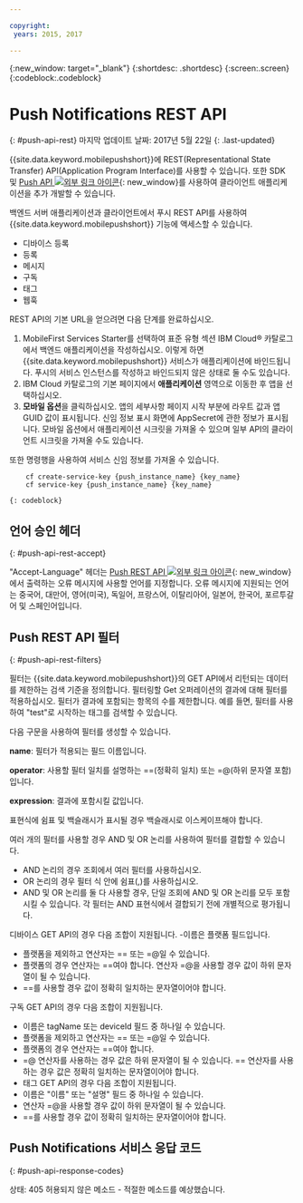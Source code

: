 ```yaml
---

copyright:
 years: 2015, 2017

---
```


{:new_window: target="_blank"}
{:shortdesc: .shortdesc}
{:screen:.screen}
{:codeblock:.codeblock}

# Push Notifications REST API
{: #push-api-rest}
마지막 업데이트 날짜: 2017년 5월 22일
{: .last-updated}

{{site.data.keyword.mobilepushshort}}에 REST(Representational State Transfer) API(Application Program Interface)를 사용할 수 있습니다. 또한 SDK 및 [Push API ![외부 링크 아이콘](../../icons/launch-glyph.svg "외부 링크 아이콘")](https://mobile.{DomainName}/imfpush/){: new_window}를 사용하여 클라이언트 애플리케이션을 추가 개발할 수 있습니다.

백엔드 서버 애플리케이션과 클라이언트에서 푸시 REST API를 사용하여 {{site.data.keyword.mobilepushshort}} 기능에 액세스할 수 있습니다.

- 디바이스 등록
- 등록
- 메시지
- 구독
- 태그
- 웹훅

REST API의 기본 URL을 얻으려면 다음 단계를 완료하십시오.

1. MobileFirst Services Starter를 선택하여 표준 유형 섹션 IBM Cloud® 카탈로그에서 백엔드 애플리케이션을 작성하십시오. 이렇게 하면 {{site.data.keyword.mobilepushshort}} 서비스가 애플리케이션에 바인드됩니다. 푸시의 서비스 인스턴스를 작성하고 바인드되지 않은 상태로 둘 수도 있습니다. 
1. IBM Cloud 카탈로그의 기본 페이지에서 **애플리케이션** 영역으로 이동한 후 앱을 선택하십시오. 
3. **모바일 옵션**을 클릭하십시오. 앱의 세부사항 페이지 시작 부분에 라우트 값과 앱 GUID 값이 표시됩니다. 신임 정보 표시 화면에 AppSecret에 관한 정보가 표시됩니다. 모바일 옵션에서 애플리케이션 시크릿을 가져올 수 있으며 일부 API의 클라이언트 시크릿을 가져올 수도 있습니다.

또한 명령행을 사용하여 서비스 신임 정보를 가져올 수 있습니다.

```
    cf create-service-key {push_instance_name} {key_name}
    cf service-key {push_instance_name} {key_name}
```
	{: codeblock}

## 언어 승인 헤더
{: #push-api-rest-accept}

"Accept-Language" 헤더는 [Push REST API ![외부 링크 아이콘](../../icons/launch-glyph.svg "외부 링크 아이콘")](https://mobile.{DomainName}/imfpush/){: new_window}에서 출력하는 오류 메시지에 사용할 언어를 지정합니다. 오류 메시지에 지원되는 언어는 중국어, 대만어, 영어(미국), 독일어, 프랑스어, 이탈리아어, 일본어, 한국어, 포르투갈어 및 스페인어입니다.


## Push REST API 필터
{: #push-api-rest-filters}

필터는 {{site.data.keyword.mobilepushshort}}의 GET API에서 리턴되는 데이터를 제한하는 검색 기준을 정의합니다. 필터링할 Get 오퍼레이션의 결과에 대해 필터를 적용하십시오. 필터가 결과에 포함되는 항목의 수를 제한합니다. 예를 들면, 필터를 사용하여 "test"로 시작하는 태그를 검색할 수 있습니다. 

다음 구문을 사용하여 필터를 생성할 수 있습니다.

**name**: 필터가 적용되는 필드 이름입니다.

**operator**: 사용할 필터 일치를 설명하는 ==(정확히 일치) 또는 =@(하위 문자열 포함)입니다.

**expression**: 결과에 포함시킬 값입니다.

표현식에 쉼표 및 백슬래시가 표시될 경우 백슬래시로 이스케이프해야 합니다.

여러 개의 필터를 사용할 경우 AND 및 OR 논리를 사용하여 필터를 결합할 수 있습니다.

- AND 논리의 경우 조회에서 여러 필터를 사용하십시오.
- OR 논리의 경우 필터 식 안에 쉼표(,)를 사용하십시오.
- AND 및 OR 논리를 둘 다 사용할 경우, 단일 조회에 AND 및 OR 논리를 모두 포함시킬 수 있습니다. 각 필터는 AND 표현식에서 결합되기 전에 개별적으로 평가됩니다.

디바이스 GET API의 경우 다음 조합이 지원됩니다.
-이름은 플랫폼 필드입니다.
- 플랫폼을 제외하고 연산자는 == 또는 =@일 수 있습니다.
- 플랫폼의 경우 연산자는 ==여야 합니다. 연산자 =@을 사용할 경우 값이 하위 문자열이 될 수 있습니다.
- ==를 사용할 경우 값이 정확히 일치하는 문자열이어야 합니다.

구독 GET API의 경우 다음 조합이 지원됩니다.

- 이름은 tagName 또는 deviceId 필드 중 하나일 수 있습니다.
- 플랫폼을 제외하고 연산자는 == 또는 =@일 수 있습니다.
- 플랫폼의 경우 연산자는 ==여야 합니다.
- =@ 연산자를 사용하는 경우 값은 하위 문자열이 될 수 있습니다. == 연산자를 사용하는 경우 값은 정확히 일치하는 문자열이어야 합니다.
- 태그 GET API의 경우 다음 조합이 지원됩니다.
- 이름은 "이름" 또는 "설명" 필드 중 하나일 수 있습니다.
- 연산자 =@을 사용할 경우 값이 하위 문자열이 될 수 있습니다.
- ==를 사용할 경우 값이 정확히 일치하는 문자열이어야 합니다.


## Push Notifications 서비스 응답 코드
{: #push-api-response-codes}

상태: 405 허용되지 않은 메소드 - 적절한 메소드를 예상했습니다.
